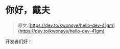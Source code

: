 # 你好，戴夫

> 原文:[https://dev.to/kwonsye/hello-dev-41gm](https://dev.to/kwonsye/hello-dev-41gm)

开发者们好！